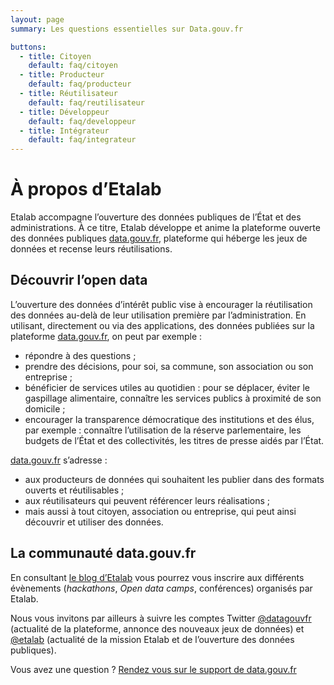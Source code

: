 ```yaml
---
layout: page
summary: Les questions essentielles sur Data.gouv.fr

buttons:
  - title: Citoyen
    default: faq/citoyen
  - title: Producteur
    default: faq/producteur
  - title: Réutilisateur
    default: faq/reutilisateur
  - title: Développeur
    default: faq/developpeur
  - title: Intégrateur
    default: faq/integrateur
---
```


# À propos d’Etalab

Etalab accompagne l’ouverture des données publiques de l’État et des administrations. À ce titre, Etalab développe et anime la plateforme ouverte des données publiques [data.gouv.fr](https://www.data.gouv.fr), plateforme qui héberge les jeux de données et recense leurs réutilisations.

## Découvrir l’open data

L’ouverture des données d’intérêt public vise à encourager la réutilisation des données au-delà de leur utilisation première par l’administration. En utilisant, directement ou via des applications, des données publiées sur la plateforme [data.gouv.fr](https://www.data.gouv.fr), on peut par exemple :

- répondre à des questions ;
- prendre des décisions, pour soi, sa commune, son association ou son entreprise ;
- bénéficier de services utiles au quotidien : pour se déplacer, éviter le gaspillage alimentaire, connaître les services publics à proximité de son domicile ;
- encourager la transparence démocratique des institutions et des élus, par exemple : connaître l’utilisation de la réserve parlementaire, les budgets de l’État et des collectivités, les titres de presse aidés par l’État.

[data.gouv.fr](https://www.data.gouv.fr) s’adresse :

- aux producteurs de données qui souhaitent les publier dans des formats ouverts et réutilisables ;
- aux réutilisateurs qui peuvent référencer leurs réalisations ;
- mais aussi à tout citoyen, association ou entreprise, qui peut ainsi découvrir et utiliser des données.

## La communauté data.gouv.fr

En consultant [le blog d’Etalab](https://www.etalab.gouv.fr) vous pourrez vous inscrire aux différents évènements (_hackathons_, _Open data camps_, conférences) organisés par Etalab.

Nous vous invitons par ailleurs à suivre les comptes Twitter [@datagouvfr](https://twitter.com/datagouvfr) (actualité de la plateforme, annonce des nouveaux jeux de données) et [@etalab](https://twitter.com/etalab) (actualité de la mission Etalab et de l’ouverture des données publiques).

Vous avez une question ? [Rendez vous sur le support de data.gouv.fr](https://support.data.gouv.fr/)
